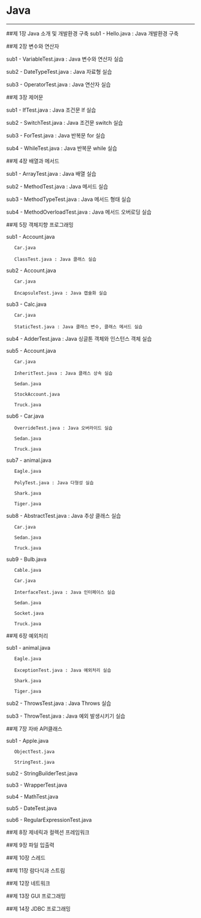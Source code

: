 # Java
---
##제 1장 Java 소개 및 개발환경 구축
sub1 - Hello.java : Java 개발환경 구축

##제 2장  변수와 연산자

sub1 - VariableTest.java : Java 변수와 연산자 실습

sub2 - DateTypeTest.java : Java 자료형 실습

sub3 - OperatorTest.java : Java 연산자 실습

##제 3장 제어문

sub1 - IfTest.java : Java 조건문 If 실습

sub2 - SwitchTest.java : Java 조건문 switch 실습

sub3 - ForTest.java : Java 반복문 for 실습

sub4 - WhileTest.java : Java 반복문 while 실습


##제 4장 배열과 메서드

sub1 - ArrayTest.java : Java 배열 실습

sub2 - MethodTest.java : Java 메서드 실습

sub3 - MethodTypeTest.java :  Java 메서드 형태 실습

sub4 - MethodOverloadTest.java :  Java 메서드 오버로딩 실습

##제 5장 객체지향 프로그래밍

sub1 - Account.java

       Car.java
       
       ClassTest.java : Java 클래스 실습
       
sub2 - Account.java

       Car.java
       
       EncapsuleTest.java : Java 캡슐화 실습
       
sub3 - Calc.java

       Car.java
       
       StaticTest.java : Java 클래스 변수, 클래스 메서드 실습
       
sub4 - AdderTest.java :  Java 싱글톤 객체와 인스턴스 객체 실습 

sub5 - Account.java

       Car.java
       
       InheritTest.java : Java 클래스 상속 실습
       
       Sedan.java
       
       StockAccount.java
       
       Truck.java
       
sub6 - Car.java

       OverrideTest.java : Java 오버라이드 실습
       
       Sedan.java
       
       Truck.java
       
sub7 - animal.java

       Eagle.java
       
       PolyTest.java : Java 다형성 실습
       
       Shark.java
       
       Tiger.java
       
sub8 - AbstractTest.java : Java 추상 클래스 실습

       Car.java
       
       Sedan.java
       
       Truck.java
       
sub9 - Bulb.java

       Cable.java
       
       Car.java
       
       InterfaceTest.java : Java 인터페이스 실습
       
       Sedan.java
       
       Socket.java
       
       Truck.java

##제 6장 예외처리

sub1 - animal.java

       Eagle.java
       
       ExceptionTest.java : Java 예외처리 실습
       
       Shark.java
       
       Tiger.java 

sub2 - ThrowsTest.java : Java Throws 실습

sub3 - ThrowTest.java : Java 예외 발생시키기 실습

##제 7장 자바 API클래스

sub1 - Apple.java

       ObjectTest.java
       
       StringTest.java
       
sub2 - StringBuilderTest.java

sub3 - WrapperTest.java

sub4 - MathTest.java

sub5 - DateTest.java

sub6 - RegularExpressionTest.java

##제 8장 제네릭과 컬렉션 프레임워크

##제 9장 파일 입출력

##제 10장 스레드

##제 11장 람다식과 스트림

##제 12장 네트워크

##제 13장 GUI 프로그래밍

##제 14장 JDBC 프로그래밍

